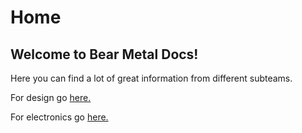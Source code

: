 # Home

## Welcome to Bear Metal Docs!

Here you can find a lot of great information from different subteams.

For design go [here.](/design)

For electronics go [here.](/electronics)
